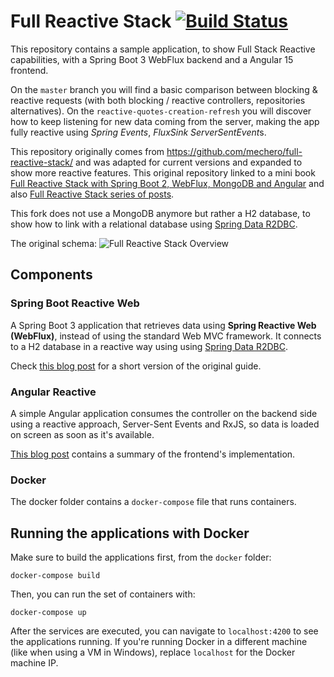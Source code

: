 # Full Reactive Stack [![Build Status](https://travis-ci.org/mechero/full-reactive-stack.svg?branch=master)](https://travis-ci.org/mechero/full-reactive-stack)

This repository contains a sample application, to show Full Stack Reactive capabilities, with a Spring Boot 3 WebFlux backend and a Angular 15 frontend.

On the `master` branch you will find a basic comparison between blocking & reactive requests (with both blocking / reactive controllers, repositories alternatives).
On the `reactive-quotes-creation-refresh` you will discover how to keep listening for new data coming from the server, making the app fully reactive using *Spring Events*, *FluxSink* *ServerSentEvent*s.

This repository originally comes from https://github.com/mechero/full-reactive-stack/ and was adapted for current versions and expanded to show more reactive features. This original repository linked to a mini book [Full Reactive Stack with Spring Boot 2, WebFlux, MongoDB and Angular](https://leanpub.com/full-reactive) and also [Full Reactive Stack series of posts](https://thepracticaldeveloper.com/full-reactive-stack).

This fork does not use a MongoDB anymore but rather a H2 database, to show how to link with a relational database using [Spring Data R2DBC](https://docs.spring.io/spring-data/r2dbc/docs/current-SNAPSHOT/reference/html).

The original schema:
![Full Reactive Stack Overview](resources/reactive-stack-logical.png)

## Components

### Spring Boot Reactive Web

A Spring Boot 3 application that retrieves data using **Spring Reactive Web (WebFlux)**, instead of using the standard Web MVC framework. It connects to a H2 database in a reactive way using using [Spring Data R2DBC](https://docs.spring.io/spring-data/r2dbc/docs/current-SNAPSHOT/reference/html).

Check [this blog post](https://thepracticaldeveloper.com/2017/11/04/full-reactive-stack-with-spring-webflux-and-angularjs/) for a short version of the original guide.

### Angular Reactive

A simple Angular application consumes the controller on the backend side using a reactive approach, Server-Sent Events and RxJS, so data is loaded on screen as soon as it's available.

[This blog post](https://thepracticaldeveloper.com/2017/11/04/full-reactive-stack-ii-the-angularjs-client/) contains a summary of the frontend's implementation.

### Docker

The docker folder contains a `docker-compose` file that runs containers.

## Running the applications with Docker

Make sure to build the applications first, from the `docker` folder:

`docker-compose build`

Then, you can run the set of containers with: 

`docker-compose up` 

After the services are executed, you can navigate to `localhost:4200` to see the applications running. If you're running Docker in a different machine (like when using a VM in Windows), replace `localhost` for the Docker machine IP.
